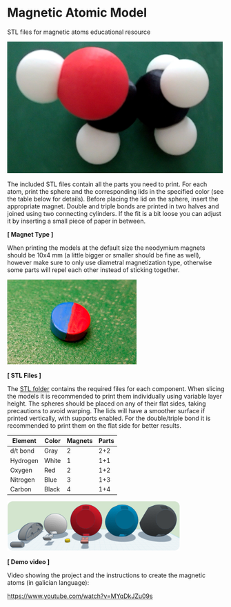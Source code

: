 # Magnetic Atomic Model
STL files for magnetic atoms educational resource

<img src="img/AtomicModel.jpg" width="500">

The included STL files contain all the parts you need to print.
For each atom, print the sphere and the corresponding lids in the specified color (see the table below for details).
Before placing the lid on the sphere, insert the appropriate magnet.
Double and triple bonds are printed in two halves and joined using two connecting cylinders. If the fit is a bit loose you can adjust it by inserting a small piece of paper in between.

**[ Magnet Type ]**

When printing the models at the default size the neodymium magnets should be 10x4 mm (a little bigger or smaller should be fine as well), however make sure to only use diametral magnetization type, otherwise some parts will repel each other instead of sticking together.

<img src="img/DiametralMagnet.jpg" width="300">

**[ STL Files ]**

The <a href="STL">STL folder</a> contains the required files for each component.
When slicing the models it is recommended to print them individually using variable layer height.
The spheres should be placed on any of their flat sides, taking precautions to avoid warping.
The lids will have a smoother surface if printed vertically, with supports enabled.
For the double/triple bond it is recommended to print them on the flat side for better results.

| Element  | Color | Magnets | Parts |
| -------- | ----- | ------- | ----- |
| d/t bond | Gray  | 2       | 2+2   |
| Hydrogen | White | 1       | 1+1   |
| Oxygen   | Red   | 2       | 1+2   |
| Nitrogen | Blue  | 3       | 1+3   |
| Carbon   | Black | 4       | 1+4   |

<img src="img/Preview.png" width="400">

**[ Demo video ]**

Video showing the project and the instructions to create the magnetic atoms (in galician language):

https://www.youtube.com/watch?v=MYqDkJZu09s
